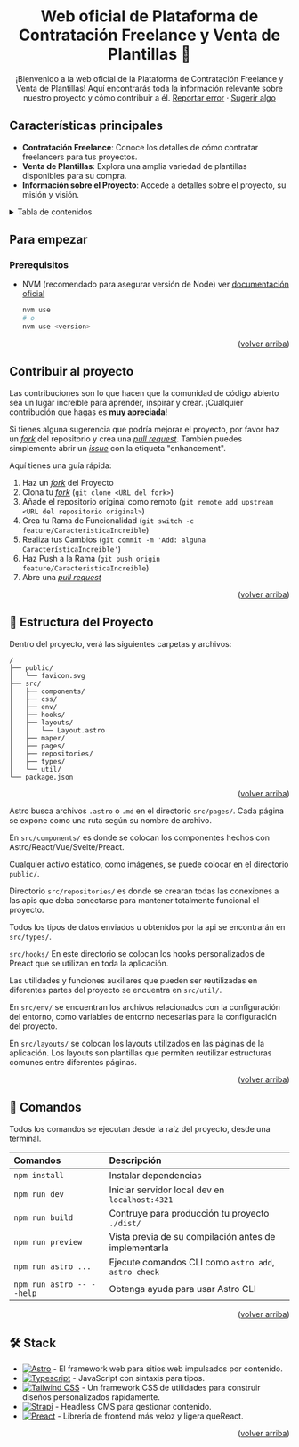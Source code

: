 <a name="readme-top"></a>

<div align="center">

<!-- [![Contributors][contributors-shield]][contributors-url]
[![Forks][forks-shield]][forks-url]
[![Stargazers][stars-shield]][stars-url]
[![Issues][issues-shield]][issues-url] -->

# Web oficial de Plataforma de Contratación Freelance y Venta de Plantillas 🌟

¡Bienvenido a la web oficial de la Plataforma de Contratación Freelance y Venta de Plantillas! Aquí encontrarás toda la información relevante sobre nuestro proyecto y cómo contribuir a él.
[Reportar error](https://github.com/alejandrojosue/TiendaPlantillas-frontend/issues) · [Sugerir algo](https://github.com/alejandrojosue/TiendaPlantillas-frontend/issues)
</div>


## Características principales

- **Contratación Freelance**: Conoce los detalles de cómo contratar freelancers para tus proyectos.
- **Venta de Plantillas**: Explora una amplia variedad de plantillas disponibles para su compra.
- **Información sobre el Proyecto**: Accede a detalles sobre el proyecto, su misión y visión.

<details>
<summary>Tabla de contenidos</summary>

- [Web oficial de Plataforma de Contratación Freelance y Venta de Plantillas 🌟](#web-oficial-de-plataforma-de-contratación-freelance-y-venta-de-plantillas-)
  - [Características principales](#características-principales)
  - [Para empezar](#para-empezar)
    - [Prerequisitos](#prerequisitos)
  - [Contribuir al proyecto](#contribuir-al-proyecto)
  - [🚀 Estructura del Proyecto](#-estructura-del-proyecto)
  - [🧞 Comandos](#-comandos)
  - [🛠️ Stack](#️-stack)

</details>

## Para empezar

### Prerequisitos

- NVM (recomendado para asegurar versión de Node) ver [documentación oficial](https://github.com/nvm-sh/nvm?tab=readme-ov-file#installing-and-updating)

  ```sh
  nvm use
  # o
  nvm use <version>
  ```

<p align="right">(<a href="#readme-top">volver arriba</a>)</p>

## Contribuir al proyecto

Las contribuciones son lo que hacen que la comunidad de código abierto sea un lugar increíble para aprender, inspirar y crear. ¡Cualquier contribución que hagas es **muy apreciada**!

Si tienes alguna sugerencia que podría mejorar el proyecto, por favor haz un [_fork_](https://github.com/alejandrojosue/TiendaPlantillas-frontend/fork) del repositorio y crea una [_pull request_](https://github.com/alejandrojosue/TiendaPlantillas-frontend/pulls). También puedes simplemente abrir un [_issue_](https://github.com/alejandrojosue/TiendaPlantillas-frontend/issues) con la etiqueta "enhancement".

Aquí tienes una guía rápida:

1. Haz un [_fork_](https://github.com/alejandrojosue/TiendaPlantillas-frontend/fork) del Proyecto
2. Clona tu [_fork_](https://github.com/alejandrojosue/TiendaPlantillas-frontend/fork) (`git clone <URL del fork>`)
3. Añade el repositorio original como remoto (`git remote add upstream <URL del repositorio original>`)
4. Crea tu Rama de Funcionalidad (`git switch -c feature/CaracteristicaIncreible`)
5. Realiza tus Cambios (`git commit -m 'Add: alguna CaracterísticaIncreible'`)
6. Haz Push a la Rama (`git push origin feature/CaracteristicaIncreible`)
7. Abre una [_pull request_](https://github.com/alejandrojosue/TiendaPlantillas-frontend/pulls)

<p align="right">(<a href="#readme-top">volver arriba</a>)</p>

## 🚀 Estructura del Proyecto

Dentro del proyecto, verá las siguientes carpetas y archivos:

```text
/
├── public/
│   └── favicon.svg
├── src/
│   ├── components/
│   ├── css/
│   ├── env/
│   ├── hooks/
│   ├── layouts/
│   │   └── Layout.astro
│   ├── maper/
│   ├── pages/
│   ├── repositories/
│   ├── types/
│   └── util/
└── package.json
```

<p align="right">(<a href="#readme-top">volver arriba</a>)</p>

Astro busca archivos `.astro` o `.md` en el directorio `src/pages/`. Cada página se expone como una ruta según su nombre de archivo.

En `src/components/` es donde se colocan los componentes hechos con Astro/React/Vue/Svelte/Preact.

Cualquier activo estático, como imágenes, se puede colocar en el directorio `public/`.

Directorio `src/repositories/` es donde se crearan todas las conexiones a las apis que deba conectarse para mantener totalmente funcional el proyecto.

Todos los tipos de datos enviados u obtenidos por la api se encontrarán en `src/types/`.

`src/hooks/` En este directorio se colocan los hooks personalizados de Preact que se utilizan en toda la aplicación.

Las utilidades y funciones auxiliares que pueden ser reutilizadas en diferentes partes del proyecto se encuentra en `src/util/`.

En `src/env/` se encuentran los archivos relacionados con la configuración del entorno, como variables de entorno necesarias para la configuración del proyecto.

En `src/layouts/` se colocan los layouts utilizados en las páginas de la aplicación. Los layouts son plantillas que permiten reutilizar estructuras comunes entre diferentes páginas.

<p align="right">(<a href="#readme-top">volver arriba</a>)</p>

## 🧞 Comandos

Todos los comandos se ejecutan desde la raíz del proyecto, desde una terminal.

| Comandos                  | Descripción                                           |
| :------------------------ | :---------------------------------------------------- |
| `npm install`             | Instalar dependencias                                 |
| `npm run dev`             | Iniciar servidor local dev en `localhost:4321`        |
| `npm run build`           | Contruye para producción tu proyecto `./dist/`        |
| `npm run preview`         | Vista previa de su compilación antes de implementarla |
| `npm run astro ...`       | Ejecute comandos CLI como `astro add`, `astro check`  |
| `npm run astro -- --help` | Obtenga ayuda para usar Astro CLI                     |

<p align="right">(<a href="#readme-top">volver arriba</a>)</p>

## 🛠️ Stack

- [![Astro][astro-badge]][astro-url] - El framework web para sitios web impulsados por contenido.
- [![Typescript][typescript-badge]][typescript-url] - JavaScript con sintaxis para tipos.
- [![Tailwind CSS][tailwind-badge]][tailwind-url] - Un framework CSS de utilidades para construir diseños personalizados rápidamente.
- [![Strapi][strapi-badge]][strapi-url] - Headless CMS para gestionar contenido.
- [![Preact][preact-badge]][preact-url] - Librería de frontend más veloz y ligera queReact.

<p align="right">(<a href="#readme-top">volver arriba</a>)</p>

[astro-url]: https://astro.build/
[typescript-url]: https://www.typescriptlang.org/
[tailwind-url]: https://tailwindcss.com/
[strapi-url]: https://github.com/strapi/strapi
[preact-url]: https://preactjs.com/

[astro-badge]: https://img.shields.io/badge/Astro-fff?style=for-the-badge&logo=astro&logoColor=bd303a&color=352563
[typescript-badge]: https://img.shields.io/badge/Typescript-007ACC?style=for-the-badge&logo=typescript&logoColor=white&color=blue
[tailwind-badge]: https://img.shields.io/badge/Tailwind-ffffff?style=for-the-badge&logo=tailwindcss&logoColor=38bdf8
[animations-badge]: https://img.shields.io/badge/@alejandrojosue/tailwind-animations-ff69b4?style=for-the-badge&logo=node.js&logoColor=white&color=blue
[strapi-badge]: https://img.shields.io/badge/Strapi-000000?style=for-the-badge&logo=strapi&logoColor=2e7df7&color=black
[preact-badge]: https://img.shields.io/badge/preact-bage?style=for-the-badge&logo=preact&logoColor=white&color=673ab8

[contributors-url]: https://github.com/alejandrojosue/TiendaPlantillas-frontend/graphs/contributors
[contributors-shield]: https://img.shields.io/github/contributors/alejandrojosue/TiendaPlantillas-frontend.svg?style=for-the-badge
[forks-shield]: https://img.shields.io/github/forks/alejandrojosue/TiendaPlantillas-frontend.svg?style=for-the-badge
[forks-url]: https://github.com/alejandrojosue/TiendaPlantillas-frontend/network/members
[stars-shield]: https://img.shields.io/github/stars/alejandrojosue/TiendaPlantillas-frontend.svg?style=for-the-badge
[stars-url]: https://github.com/alejandrojosue/TiendaPlantillas-frontend/stargazers
[issues-shield]: https://img.shields.io/github/issues/alejandrojosue/TiendaPlantillas-frontend.svg?style=for-the-badge
[issues-url]: https://github.com/alejandrojosue/TiendaPlantillas-frontend/issues


<!-- 
Para generar las etiquetas como esta:
[astro-badge]: https://img.shields.io/badge/Astro-fff?style=for-the-badge&logo=astro&logoColor=bd303a&color=352563

1. hay que visitar: https://shields.io/badges
2. En el panel derecho, llenar los campos: badge-Content, style (for-the-bagde), logo (tecnología como astro), colot y logoColor.
3. seleccionar formato al final (url, md, ...)
4. Ejecutar y copiar al final
-->